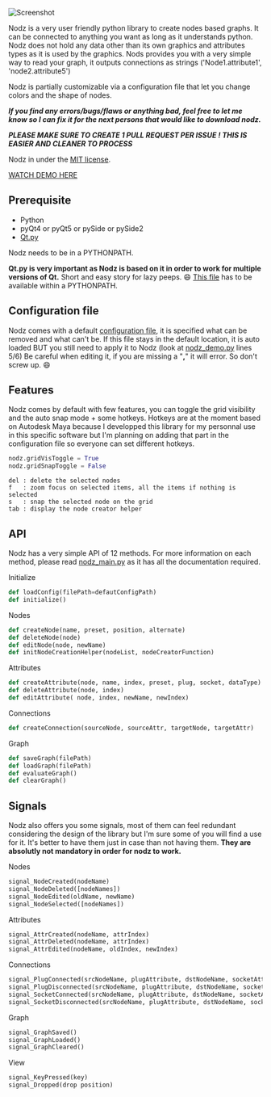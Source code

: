 ![Screenshot](nodz.png)

Nodz is a very user friendly python library to create nodes based graphs. It can be connected to anything you want as long as it understands python. Nodz does not hold any data other than its own graphics and attributes types as it is used by the graphics.
Nods provides you with a very simple way to read your graph, it outputs connections as strings ('Node1.attribute1', 'node2.attribute5')

Nodz is partially customizable via a configuration file that let you change colors and the shape of nodes.


***If you find any errors/bugs/flaws or anything bad, feel free to let me know so I can fix it for the next persons that would like to download nodz.***

***PLEASE MAKE SURE TO CREATE 1 PULL REQUEST PER ISSUE ! THIS IS EASIER AND CLEANER TO PROCESS***

Nodz in under the [MIT license](LICENSE.txt).

[WATCH DEMO HERE](https://vimeo.com/219933604)






###
## Prerequisite
- Python
- pyQt4 or pyQt5 or pySide or pySide2
- [Qt.py](https://fredrikaverpil.github.io/2016/07/25/developing-with-qt-py/)

Nodz needs to be in a PYTHONPATH.

**Qt.py is very important as Nodz is based on it in order to work for multiple versions of Qt.**
Short and easy story for lazy peeps. :smile:   [This file](https://raw.githubusercontent.com/mottosso/Qt.py/master/Qt.py) has to be available within a PYTHONPATH.


###
## Configuration file

Nodz comes with a default [configuration file](default_config.json), it is specified what can be removed and what can't be.
If this file stays in the default location, it is auto loaded BUT you still need to apply it to Nodz (look at [nodz_demo.py](nodz_demo.py) lines 5/6)
Be careful when editing it, if you are missing a "**,**" it will error. So don't screw up. :smile:




###
## Features

Nodz comes by default with few features, you can toggle the grid visibility and the auto snap mode + some hotkeys. Hotkeys are at the moment based on Autodesk Maya because I developped this library for my personnal use in this specific software but I'm planning on adding that part in the configuration file so everyone can set different hotkeys.

```python
nodz.gridVisToggle = True
nodz.gridSnapToggle = False
```

```
del : delete the selected nodes
f   : zoom focus on selected items, all the items if nothing is selected
s   : snap the selected node on the grid
tab : display the node creator helper

```




###
## API

Nodz has a very simple API of 12 methods.
For more information on each method, please read [nodz_main.py](nodz_main.py) as it has all the documentation required.

Initialize
```python
def loadConfig(filePath=defautConfigPath)
def initialize()
```
Nodes
```python
def createNode(name, preset, position, alternate)
def deleteNode(node)
def editNode(node, newName)
def initNodeCreationHelper(nodeList, nodeCreatorFunction)
```
Attributes
```python
def createAttribute(node, name, index, preset, plug, socket, dataType)
def deleteAttribute(node, index)
def editAttribute( node, index, newName, newIndex)
```
Connections
```python
def createConnection(sourceNode, sourceAttr, targetNode, targetAttr)
```
Graph
```python
def saveGraph(filePath)
def loadGraph(filePath)
def evaluateGraph()
def clearGraph()
```

###
## Signals

Nodz also offers you some signals, most of them can feel redundant considering the design of the library but I'm sure some of you will find a use for it. It's better to have them just in case than not having them.
**They are absolutly not mandatory in order for nodz to work.**

Nodes
```python
signal_NodeCreated(nodeName)
signal_NodeDeleted([nodeNames])
signal_NodeEdited(oldName, newName)
signal_NodeSelected([nodeNames])
```
Attributes
```Python
signal_AttrCreated(nodeName, attrIndex)
signal_AttrDeleted(nodeName, attrIndex)
signal_AttrEdited(nodeName, oldIndex, newIndex)
```
Connections
```python
signal_PlugConnected(srcNodeName, plugAttribute, dstNodeName, socketAttribue)
signal_PlugDisconnected(srcNodeName, plugAttribute, dstNodeName, socketAttribue)
signal_SocketConnected(srcNodeName, plugAttribute, dstNodeName, socketAttribue)
signal_SocketDisconnected(srcNodeName, plugAttribute, dstNodeName, socketAttribue)
```
Graph
```python
signal_GraphSaved()
signal_GraphLoaded()
signal_GraphCleared()
```
View
```Python
signal_KeyPressed(key)
signal_Dropped(drop position)
```

